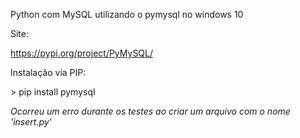 Python com MySQL utilizando o pymysql no windows 10

Site:

https://pypi.org/project/PyMySQL/

Instalação via PIP:

\> pip install pymysql

*Ocorreu um erro durante os testes ao criar um arquivo com o nome 'insert.py'*